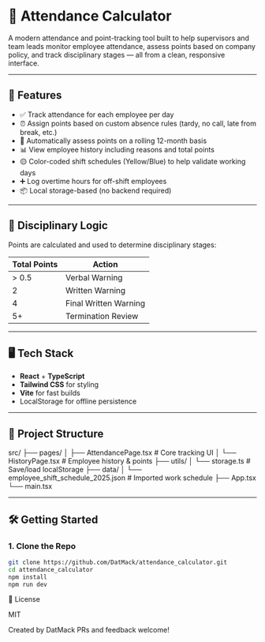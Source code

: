 # 📝 Attendance Calculator

A modern attendance and point-tracking tool built to help supervisors and team leads monitor employee attendance, assess points based on company policy, and track disciplinary stages — all from a clean, responsive interface.

---

## 🚀 Features

- ✅ Track attendance for each employee per day
- ⏰ Assign points based on custom absence rules (tardy, no call, late from break, etc.)
- 🔁 Automatically assess points on a rolling 12-month basis
- 📊 View employee history including reasons and total points
- 🟡 Color-coded shift schedules (Yellow/Blue) to help validate working days
- ➕ Log overtime hours for off-shift employees
- 📦 Local storage-based (no backend required)

---

## 🧠 Disciplinary Logic

Points are calculated and used to determine disciplinary stages:

| Total Points | Action              |
|--------------|---------------------|
| > 0.5        | Verbal Warning       |
| 2            | Written Warning      |
| 4            | Final Written Warning|
| 5+           | Termination Review   |

---

## 🖥️ Tech Stack

- **React** + **TypeScript**
- **Tailwind CSS** for styling
- **Vite** for fast builds
- LocalStorage for offline persistence

---

## 📂 Project Structure
src/
├── pages/
│   ├── AttendancePage.tsx   # Core tracking UI
│   └── HistoryPage.tsx      # Employee history & points
├── utils/
│   └── storage.ts           # Save/load localStorage
├── data/
│   └── employee_shift_schedule_2025.json # Imported work schedule
├── App.tsx
└── main.tsx

---

## 🛠️ Getting Started

### 1. Clone the Repo

```bash
git clone https://github.com/DatMack/attendance_calculator.git
cd attendance_calculator
npm install
npm run dev

```
🔐 License

MIT

Created by DatMack
PRs and feedback welcome!
